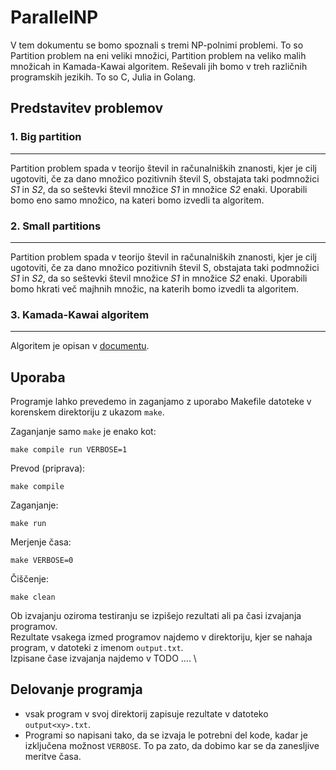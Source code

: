 # ParallelNP

V tem dokumentu se bomo spoznali s tremi NP-polnimi problemi. To so Partition problem na eni veliki množici, Partition problem na veliko malih množicah in Kamada-Kawai algoritem. Reševali jih bomo v treh različnih programskih jezikih. To so C, Julia in Golang.

## Predstavitev problemov


### 1. Big partition
---
Partition problem spada v teorijo števil in računalniških znanosti, kjer je cilj ugotoviti, če za dano množico pozitivnih števil S, obstajata taki podmnožici _S1_ in _S2_, da so seštevki števil množice _S1_ in množice _S2_ enaki.
Uporabili bomo eno samo množico, na kateri bomo izvedli ta algoritem.

### 2. Small partitions
---
Partition problem spada v teorijo števil in računalniških znanosti, kjer je cilj ugotoviti, če za dano množico pozitivnih števil S, obstajata taki podmnožici _S1_ in _S2_, da so seštevki števil množice _S1_ in množice _S2_ enaki.
Uporabili bomo hkrati več majhnih množic, na katerih bomo izvedli ta algoritem.

### 3. Kamada-Kawai algoritem
---
Algoritem je opisan v [documentu](./docs/document.pdf).

## Uporaba
Programje lahko prevedemo in zaganjamo z uporabo Makefile datoteke v korenskem direktoriju z ukazom `make`.

Zaganjanje samo `make` je enako kot:
```make
make compile run VERBOSE=1
```

Prevod (priprava):
```make
make compile
```

Zaganjanje:
```make
make run
```

Merjenje časa:
```make
make VERBOSE=0
```

Čiščenje:
```make
make clean
```

Ob izvajanju oziroma testiranju se izpišejo rezultati ali pa časi izvajanja programov.\
Rezultate vsakega izmed programov najdemo v direktoriju, kjer se nahaja program, v datoteki z imenom `output.txt`.\
Izpisane čase izvajanja najdemo v TODO .... \

## Delovanje programja
- vsak program v svoj direktorij zapisuje rezultate v datoteko `output<xy>.txt`.
- Programi so napisani tako, da se izvaja le potrebni del kode, kadar je izključena možnost `VERBOSE`. To pa zato, da dobimo kar se da zanesljive meritve časa.
